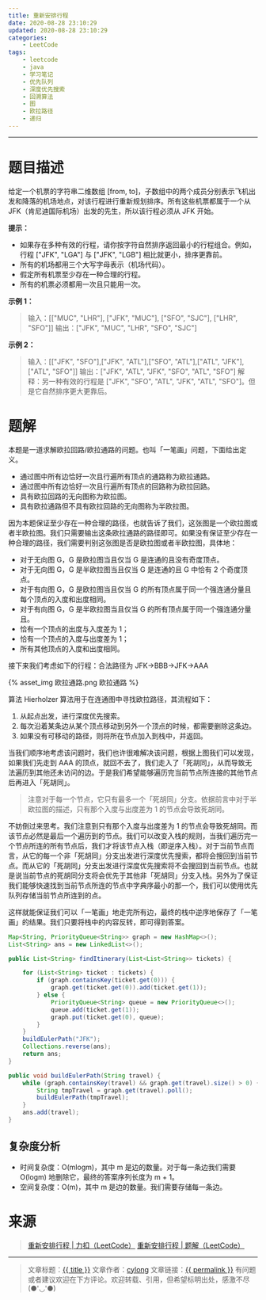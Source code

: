 ```yaml
---
title: 重新安排行程
date: 2020-08-28 23:10:29
updated: 2020-08-28 23:10:29
categories:
    - LeetCode
tags:
    - leetcode
    - java
    - 学习笔记
    - 优先队列
    - 深度优先搜索
    - 回溯算法
    - 图
    - 欧拉路径
    - 递归
---
```

---

# 题目描述

给定一个机票的字符串二维数组 [from, to]，子数组中的两个成员分别表示飞机出发和降落的机场地点，对该行程进行重新规划排序。所有这些机票都属于一个从 JFK（肯尼迪国际机场）出发的先生，所以该行程必须从 JFK 开始。

**提示：**
* 如果存在多种有效的行程，请你按字符自然排序返回最小的行程组合。例如，行程 ["JFK", "LGA"] 与 ["JFK", "LGB"] 相比就更小，排序更靠前。
* 所有的机场都用三个大写字母表示（机场代码）。
* 假定所有机票至少存在一种合理的行程。
* 所有的机票必须都用一次且只能用一次。

**示例 1：**
> 输入：[["MUC", "LHR"], ["JFK", "MUC"], ["SFO", "SJC"], ["LHR", "SFO"]]
> 输出：["JFK", "MUC", "LHR", "SFO", "SJC"]

**示例 2：**
> 输入：[["JFK", "SFO"],["JFK", "ATL"],["SFO", "ATL"],["ATL", "JFK"],["ATL", "SFO"]]
> 输出：["JFK", "ATL", "JFK", "SFO", "ATL", "SFO"]
> 解释：另一种有效的行程是 ["JFK", "SFO", "ATL", "JFK", "ATL", "SFO"]。但是它自然排序更大更靠后。

<!-- more -->

# 题解

本题是一道求解欧拉回路/欧拉通路的问题。也叫「一笔画」问题，下面给出定义。

* 通过图中所有边恰好一次且行遍所有顶点的通路称为欧拉通路。
* 通过图中所有边恰好一次且行遍所有顶点的回路称为欧拉回路。
* 具有欧拉回路的无向图称为欧拉图。
* 具有欧拉通路但不具有欧拉回路的无向图称为半欧拉图。

因为本题保证至少存在一种合理的路径，也就告诉了我们，这张图是一个欧拉图或者半欧拉图。我们只需要输出这条欧拉通路的路径即可。如果没有保证至少存在一种合理的路径，我们需要判别这张图是否是欧拉图或者半欧拉图，具体地：

* 对于无向图 G，G 是欧拉图当且仅当 G 是连通的且没有奇度顶点。
* 对于无向图 G，G 是半欧拉图当且仅当 G 是连通的且 G 中恰有 2 个奇度顶点。
* 对于有向图 G，G 是欧拉图当且仅当 G 的所有顶点属于同一个强连通分量且每个顶点的入度和出度相同。
* 对于有向图 G，G 是半欧拉图当且仅当 G 的所有顶点属于同一个强连通分量且。
 * 恰有一个顶点的出度与入度差为 1；
 * 恰有一个顶点的入度与出度差为 1；
 * 所有其他顶点的入度和出度相同。
 
接下来我们考虑如下的行程：合法路径为 JFK→BBB→JFK→AAA

{% asset_img 欧拉通路.png 欧拉通路 %}

算法 Hierholzer 算法用于在连通图中寻找欧拉路径，其流程如下：

1. 从起点出发，进行深度优先搜索。
2. 每次沿着某条边从某个顶点移动到另外一个顶点的时候，都需要删除这条边。
3. 如果没有可移动的路径，则将所在节点加入到栈中，并返回。

当我们顺序地考虑该问题时，我们也许很难解决该问题，根据上图我们可以发现，如果我们先走到 AAA 的顶点，就回不去了，我们走入了「死胡同」，从而导致无法遍历到其他还未访问的边。于是我们希望能够遍历完当前节点所连接的其他节点后再进入「死胡同」。

> 注意对于每一个节点，它只有最多一个「死胡同」分支。依据前言中对于半欧拉图的描述，只有那个入度与出度差为 1 的节点会导致死胡同。

不妨倒过来思考。我们注意到只有那个入度与出度差为 1 的节点会导致死胡同。而该节点必然是最后一个遍历到的节点。我们可以改变入栈的规则，当我们遍历完一个节点所连的所有节点后，我们才将该节点入栈（即逆序入栈）。对于当前节点而言，从它的每一个非「死胡同」分支出发进行深度优先搜索，都将会搜回到当前节点。而从它的「死胡同」分支出发进行深度优先搜索将不会搜回到当前节点。也就是说当前节点的死胡同分支将会优先于其他非「死胡同」分支入栈。另外为了保证我们能够快速找到当前节点所连的节点中字典序最小的那一个，我们可以使用优先队列存储当前节点所连到的点。

这样就能保证我们可以「一笔画」地走完所有边，最终的栈中逆序地保存了「一笔画」的结果。我们只要将栈中的内容反转，即可得到答案。

```java
Map<String, PriorityQueue<String>> graph = new HashMap<>();
List<String> ans = new LinkedList<>();

public List<String> findItinerary(List<List<String>> tickets) {

    for (List<String> ticket : tickets) {
        if (graph.containsKey(ticket.get(0))) {
            graph.get(ticket.get(0)).add(ticket.get(1));
        } else {
            PriorityQueue<String> queue = new PriorityQueue<>();
            queue.add(ticket.get(1));
            graph.put(ticket.get(0), queue);
        }
    }
    buildEulerPath("JFK");
    Collections.reverse(ans);
    return ans;
}

public void buildEulerPath(String travel) {
    while (graph.containsKey(travel) && graph.get(travel).size() > 0) {
        String tmpTravel = graph.get(travel).poll();
        buildEulerPath(tmpTravel);
    }
    ans.add(travel);
}
```

## 复杂度分析

* 时间复杂度：O(mlogm)，其中 m 是边的数量。对于每一条边我们需要 O(logm) 地删除它，最终的答案序列长度为 m + 1。
* 空间复杂度：O(m)，其中 m 是边的数量。我们需要存储每一条边。

# 来源

> [重新安排行程 | 力扣（LeetCode）][1]
> [重新安排行程 | 题解（LeetCode）][2]

---

> 文章标题：<a href='{{ permalink }}' title='{{ title }}' >{{ title }}</a>
> 文章作者：[cylong](http://www.cylong.com/about/ "cylong")
> 文章链接：<a href='{{ permalink }}' title='{{ title }}' >{{ permalink }}</a>
> 有问题或者建议欢迎在下方评论。欢迎转载、引用，但希望标明出处，感激不尽(●'◡'●)

[1]: https://leetcode-cn.com/problems/reconstruct-itinerary/ "重新安排行程 | 力扣（LeetCode）"
[2]: https://leetcode-cn.com/problems/reconstruct-itinerary/solution/zhong-xin-an-pai-xing-cheng-by-leetcode-solution/ "重新安排行程 | 题解（LeetCode）"